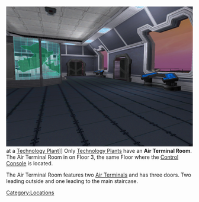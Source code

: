![](images/TechAirVehRoom.jpg "fig:TechAirVehRoom.jpg") at a [Technology
Plant](Technology_Plant.md)\]\] Only [Technology
Plants](Technology_Plant.md) have an **Air Terminal Room**. The
Air Terminal Room in on Floor 3, the same Floor where the [Control
Console](Control_Console.md) is located.

The Air Terminal Room features two [Air
Terminals](../items/Air_Terminal.md) and has three doors. Two leading
outside and one leading to the main staircase.

[Category:Locations](../Category:Locations.md)
